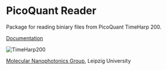 # PicoQuant Reader
Package for reading biniary files from PicoQuant TimeHarp 200.

[Documentation](http://molecular-nanophotonics.github.io/pqreader)

![TimeHarp200](https://github.com/Molecular-Nanophotonics/pqreader/tree/master/images/TimeHarp_200.png)

[Molecular Nanophotonics Group](http://www.uni-leipzig.de/~mona), Leipzig University

